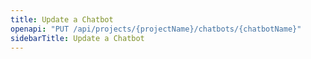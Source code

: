 ```yaml
---
title: Update a Chatbot
openapi: "PUT /api/projects/{projectName}/chatbots/{chatbotName}"
sidebarTitle: Update a Chatbot
---
```

